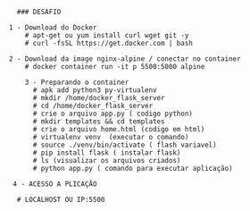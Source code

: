        ### DESAFIO

     1 - Download do Docker
         # apt-get ou yum install curl wget git -y
         # curl -fsSL https://get.docker.com | bash
         
     2 - Download da image nginx-alpine / conectar no container
         # docker container run -it p 5500:5000 alpine
         
         3 - Preparando o container
           # apk add python3 py-virtualenv
           # mkdir /home/docker_flask_server
           # cd /home/docker_flask_server
           # crie o arquivo app.py ( codigo python)
           # mkdir templates && cd templates 
           # crie o arquivo home.html (codigo em html)
           # virtualenv venv  (executar o comando)
           # source ./venv/bin/activate ( flash variavel)
           # pip install flask ( instalar flask)
           # ls (visualizar os arquivos criados)
           # python app.py ( comando para executar aplicação)
   
      4 - ACESSO A PLICAÇÃO
   
       # LOCALHOST OU IP:5500
       




